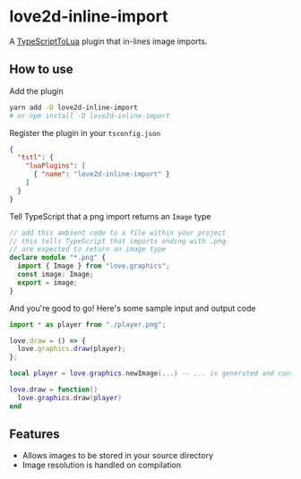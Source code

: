 # love2d-inline-import

A [TypeScriptToLua](https://typescripttolua.github.io/) plugin that in-lines image imports.

## How to use

Add the plugin

```bash
yarn add -D love2d-inline-import
# or npm install -D love2d-inline-import
```

Register the plugin in your `tsconfig.json`

```json
{
  "tstl": {
    "luaPlugins": [
      { "name": "love2d-inline-import" }
    ]
  }
}
```

Tell TypeScript that a png import returns an `Image` type

```ts
// add this ambient code to a file within your project
// this tells TypeScript that imports ending with .png
// are expected to return an image type
declare module "*.png" {
  import { Image } from "love.graphics";
  const image: Image;
  export = image;
}
```

And you're good to go! Here's some sample input and output code

```ts
import * as player from "./player.png";

love.draw = () => {
  love.graphics.draw(player);
};
```

```lua
local player = love.graphics.newImage(...) -- ... is generated and contains image data

love.draw = function()
  love.graphics.draw(player)
end
```

## Features
- Allows images to be stored in your source directory
- Image resolution is handled on compilation
